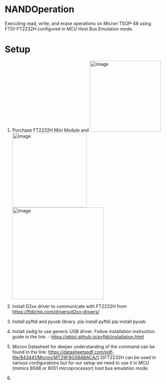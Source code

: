 # NANDOperation
Executing read, write, and erase operations on Micron TSOP-48 using FTDI-FT2232H configured in MCU Host Bus Emulation mode.

# Setup
1) Purchase FT2232H Mini Module and 
   <img width="224" alt="image" src="https://github.com/Rajat5991/off-the-shelf-NAND-Operation/assets/154459536/e275ba37-766d-4fdc-a322-bfbfc4fc0d5d">
   <img width="235" alt="image" src="https://github.com/Rajat5991/off-the-shelf-NAND-Operation/assets/154459536/76f8ed64-b37f-4858-ac8a-cffb266f3b1d">
   <img width="289" alt="image" src="https://github.com/Rajat5991/off-the-shelf-NAND-Operation/assets/154459536/becf4e97-cfab-4dd3-8a18-688ce8cb417a">

2) Install D2xx driver to communicate with FT2232H from https://ftdichip.com/drivers/d2xx-drivers/
3) Install pyftdi and pyusb library.
         pip install pyftdi
         pip install pyusb        
4) Install zadig to use generic USB driver. Follow installation instruction guide in the link: - https://eblot.github.io/pyftdi/installation.html
5) Micron Datasheet for deeper understanding of the command can be found in the link: https://datasheetspdf.com/pdf-file/843441/Micron/MT29F8G08ABACA/1
3)FT2232H can be used in various configurations but for our setup we need to use it in MCU (mimics 8048 or 8051 microprocessor) host bus emulation mode.
6) 
